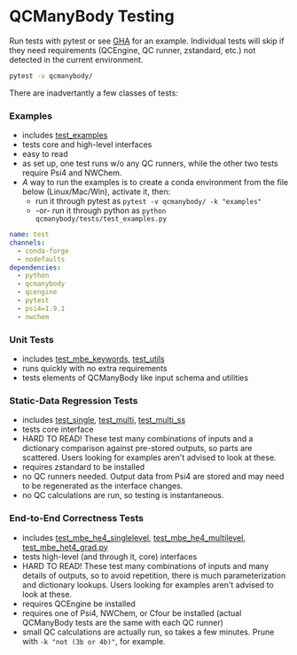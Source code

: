 # QCManyBody Testing

Run tests with pytest or see [GHA](/.github/workflows/ci.yml) for an example. Individual tests will skip if they need
requirements (QCEngine, QC runner, zstandard, etc.) not detected in the current environment.

```bash
pytest -v qcmanybody/
```

There are inadvertantly a few classes of tests:

### Examples

* includes [test_examples](test_examples.py)
* tests core and high-level interfaces
* easy to read
* as set up, one test runs w/o any QC runners, while the other two tests require Psi4 and NWChem.
* _A_ way to run the examples is to create a conda environment from the file below (Linux/Mac/Win), activate it, then:
  * run it through pytest as `pytest -v qcmanybody/ -k "examples"`
  * -or- run it through python as `python qcmanybody/tests/test_examples.py`

```yaml
name: test
channels:
  - conda-forge
  - nodefaults
dependencies:
  - python
  - qcmanybody
  - qcengine
  - pytest
  - psi4=1.9.1
  - nwchem
```

### Unit Tests

* includes [test_mbe_keywords](test_mbe_keywords.py), [test_utils](test_utils.py)
* runs quickly with no extra requirements
* tests elements of QCManyBody like input schema and utilities

### Static-Data Regression Tests

* includes [test_single](test_single.py), [test_multi](test_multi.py), [test_multi_ss](test_multi_ss.py)
* tests core interface
* HARD TO READ! These test many combinations of inputs and a dictionary comparison against pre-stored outputs, so parts
  are scattered. Users looking for examples aren't advised to look at these.
* requires zstandard to be installed
* no QC runners needed. Output data from Psi4 are stored and may need to be regenerated as the interface changes.
* no QC calculations are run, so testing is instantaneous.

### End-to-End Correctness Tests

* includes [test_mbe_he4_singlelevel](test_mbe_he4_singlelevel.py), [test_mbe_he4_multilevel](test_mbe_he4_multilevel.py), [test_mbe_het4_grad.py](test_mbe_het4_grad.py)
* tests high-level (and through it, core) interfaces
* HARD TO READ! These test many combinations of inputs and many details of outputs, so to avoid repetition, there is
  much parameterization and dictionary lookups. Users looking for examples aren't advised to look at these.
* requires QCEngine be installed
* requires one of Psi4, NWChem, or Cfour be installed (actual QCManyBody tests are the same with each QC runner)
* small QC calculations are actually run, so takes a few minutes. Prune with `-k "not (3b or 4b)"`, for example.

